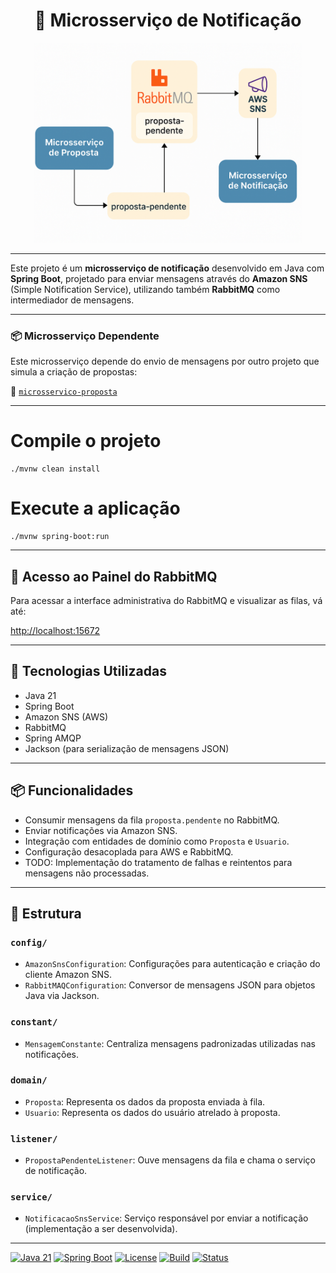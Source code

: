 <div align="center">
 <h1> 📢 Microsserviço de Notificação </h1>
  <img src="notificacao-readme.png" style="width: 430px; height: 320px; object-fit: cover;" />
</div>

---
Este projeto é um **microsserviço de notificação** desenvolvido em Java com **Spring Boot**, projetado para enviar mensagens através do **Amazon SNS** (Simple Notification Service), utilizando também **RabbitMQ** como intermediador de mensagens.

---

### 📦 Microsserviço Dependente

Este microsserviço depende do envio de mensagens por outro projeto que simula a criação de propostas:

🔗 [`microsservico-proposta`](https://github.com/jcsalerno/microsservico-proposta)

---

# Compile o projeto
```
./mvnw clean install
```

# Execute a aplicação
```
./mvnw spring-boot:run
```

---

## 🧪 Acesso ao Painel do RabbitMQ

Para acessar a interface administrativa do RabbitMQ e visualizar as filas, vá até:

[http://localhost:15672](http://localhost:15672)

---

## 🚀 Tecnologias Utilizadas

- Java 21
- Spring Boot
- Amazon SNS (AWS)
- RabbitMQ
- Spring AMQP
- Jackson (para serialização de mensagens JSON)

---

## 📦 Funcionalidades

- Consumir mensagens da fila `proposta.pendente` no RabbitMQ.
- Enviar notificações via Amazon SNS.
- Integração com entidades de domínio como `Proposta` e `Usuario`.
- Configuração desacoplada para AWS e RabbitMQ.
- TODO: Implementação do tratamento de falhas e reintentos para mensagens não processadas.

---

## 🧩 Estrutura

### `config/`
- `AmazonSnsConfiguration`: Configurações para autenticação e criação do cliente Amazon SNS.
- `RabbitMAQConfiguration`: Conversor de mensagens JSON para objetos Java via Jackson.

### `constant/`
- `MensagemConstante`: Centraliza mensagens padronizadas utilizadas nas notificações.

### `domain/`
- `Proposta`: Representa os dados da proposta enviada à fila.
- `Usuario`: Representa os dados do usuário atrelado à proposta.

### `listener/`
- `PropostaPendenteListener`: Ouve mensagens da fila e chama o serviço de notificação.

### `service/`
- `NotificacaoSnsService`: Serviço responsável por enviar a notificação (implementação a ser desenvolvida).

---

[![Java 21](https://img.shields.io/badge/java-21-blue.svg)](https://openjdk.org/projects/jdk/21/)
[![Spring Boot](https://img.shields.io/badge/spring--boot-3.2.0-brightgreen)](https://spring.io/projects/spring-boot)
[![License](https://img.shields.io/badge/license-MIT-lightgrey.svg)](LICENSE)
[![Build](https://img.shields.io/badge/build-Maven-blue)](https://maven.apache.org/)
[![Status](https://img.shields.io/badge/status-finalizado-brightgreen)]()



